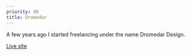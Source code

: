 ```yaml
---
priority: 99
title: Dromedar
---
```


A few years ago I started freelancing under the name Dromedar Design.

<a href="https://dromedar.design" target="_blank">Live site</a>
